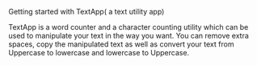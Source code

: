 Getting started with TextApp( a text utility app)

TextApp is a word counter and a character counting utility which can be used to manipulate your text in the way you want. You can remove extra spaces, copy the manipulated text as well as convert your text from Uppercase to lowercase and lowercase to Uppercase.
